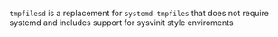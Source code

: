 `tmpfilesd` is a replacement for `systemd-tmpfiles` that does not require
systemd and includes support for sysvinit style enviroments

